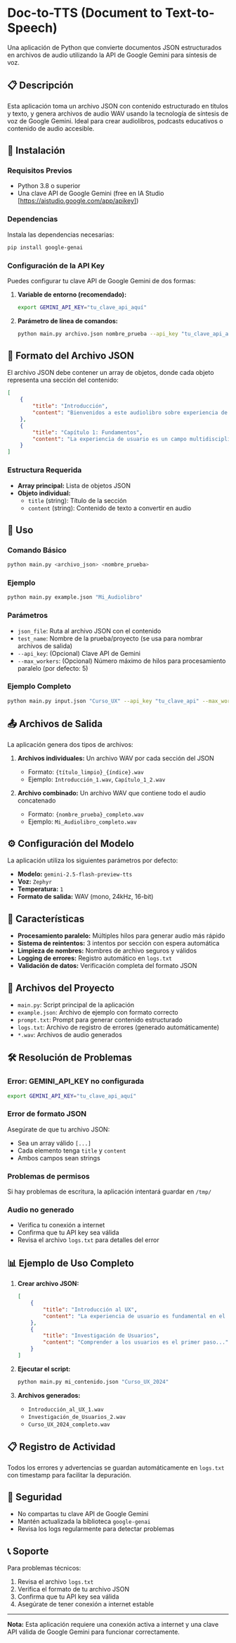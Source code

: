 # Doc-to-TTS (Document to Text-to-Speech)

Una aplicación de Python que convierte documentos JSON estructurados en archivos de audio utilizando la API de Google Gemini para síntesis de voz.

## 📋 Descripción

Esta aplicación toma un archivo JSON con contenido estructurado en títulos y texto, y genera archivos de audio WAV usando la tecnología de síntesis de voz de Google Gemini. Ideal para crear audiolibros, podcasts educativos o contenido de audio accesible.

## 🔧 Instalación

### Requisitos Previos

- Python 3.8 o superior
- Una clave API de Google Gemini (free en IA Studio [https://aistudio.google.com/app/apikey])

### Dependencias

Instala las dependencias necesarias:

```bash
pip install google-genai
```

### Configuración de la API Key

Puedes configurar tu clave API de Google Gemini de dos formas:

1. **Variable de entorno (recomendado):**
   ```bash
   export GEMINI_API_KEY="tu_clave_api_aquí"
   ```

2. **Parámetro de línea de comandos:**
   ```bash
   python main.py archivo.json nombre_prueba --api_key "tu_clave_api_aquí"
   ```

## 📁 Formato del Archivo JSON

El archivo JSON debe contener un array de objetos, donde cada objeto representa una sección del contenido:

```json
[
    {
        "title": "Introducción",
        "content": "Bienvenidos a este audiolibro sobre experiencia de usuario..."
    },
    {
        "title": "Capítulo 1: Fundamentos",
        "content": "La experiencia de usuario es un campo multidisciplinario..."
    }
]
```

### Estructura Requerida

- **Array principal:** Lista de objetos JSON
- **Objeto individual:**
  - `title` (string): Título de la sección
  - `content` (string): Contenido de texto a convertir en audio

## 🚀 Uso

### Comando Básico

```bash
python main.py <archivo_json> <nombre_prueba>
```

### Ejemplo

```bash
python main.py example.json "Mi_Audiolibro"
```

### Parámetros

- `json_file`: Ruta al archivo JSON con el contenido
- `test_name`: Nombre de la prueba/proyecto (se usa para nombrar archivos de salida)
- `--api_key`: (Opcional) Clave API de Gemini
- `--max_workers`: (Opcional) Número máximo de hilos para procesamiento paralelo (por defecto: 5)

### Ejemplo Completo

```bash
python main.py input.json "Curso_UX" --api_key "tu_clave_api" --max_workers 3
```

## 📤 Archivos de Salida

La aplicación genera dos tipos de archivos:

1. **Archivos individuales:** Un archivo WAV por cada sección del JSON
   - Formato: `{título_limpio}_{índice}.wav`
   - Ejemplo: `Introducción_1.wav`, `Capítulo_1_2.wav`

2. **Archivo combinado:** Un archivo WAV que contiene todo el audio concatenado
   - Formato: `{nombre_prueba}_completo.wav`
   - Ejemplo: `Mi_Audiolibro_completo.wav`

## ⚙️ Configuración del Modelo

La aplicación utiliza los siguientes parámetros por defecto:

- **Modelo:** `gemini-2.5-flash-preview-tts`
- **Voz:** `Zephyr`
- **Temperatura:** `1`
- **Formato de salida:** WAV (mono, 24kHz, 16-bit)

## 🔄 Características

- **Procesamiento paralelo:** Múltiples hilos para generar audio más rápido
- **Sistema de reintentos:** 3 intentos por sección con espera automática
- **Limpieza de nombres:** Nombres de archivo seguros y válidos
- **Logging de errores:** Registro automático en `logs.txt`
- **Validación de datos:** Verificación completa del formato JSON

## 📝 Archivos del Proyecto

- `main.py`: Script principal de la aplicación
- `example.json`: Archivo de ejemplo con formato correcto
- `prompt.txt`: Prompt para generar contenido estructurado
- `logs.txt`: Archivo de registro de errores (generado automáticamente)
- `*.wav`: Archivos de audio generados

## 🛠️ Resolución de Problemas

### Error: GEMINI_API_KEY no configurada

```bash
export GEMINI_API_KEY="tu_clave_api_aquí"
```

### Error de formato JSON

Asegúrate de que tu archivo JSON:
- Sea un array válido `[...]`
- Cada elemento tenga `title` y `content`
- Ambos campos sean strings

### Problemas de permisos

Si hay problemas de escritura, la aplicación intentará guardar en `/tmp/`

### Audio no generado

- Verifica tu conexión a internet
- Confirma que tu API key sea válida
- Revisa el archivo `logs.txt` para detalles del error

## 📊 Ejemplo de Uso Completo

1. **Crear archivo JSON:**
   ```json
   [
       {
           "title": "Introducción al UX",
           "content": "La experiencia de usuario es fundamental en el diseño..."
       },
       {
           "title": "Investigación de Usuarios",
           "content": "Comprender a los usuarios es el primer paso..."
       }
   ]
   ```

2. **Ejecutar el script:**
   ```bash
   python main.py mi_contenido.json "Curso_UX_2024"
   ```

3. **Archivos generados:**
   - `Introducción_al_UX_1.wav`
   - `Investigación_de_Usuarios_2.wav`
   - `Curso_UX_2024_completo.wav`

## 📋 Registro de Actividad

Todos los errores y advertencias se guardan automáticamente en `logs.txt` con timestamp para facilitar la depuración.

## 🔐 Seguridad

- No compartas tu clave API de Google Gemini
- Mantén actualizada la biblioteca `google-genai`
- Revisa los logs regularmente para detectar problemas

## 📞 Soporte

Para problemas técnicos:
1. Revisa el archivo `logs.txt`
2. Verifica el formato de tu archivo JSON
3. Confirma que tu API key sea válida
4. Asegúrate de tener conexión a internet estable

---

**Nota:** Esta aplicación requiere una conexión activa a internet y una clave API válida de Google Gemini para funcionar correctamente.
